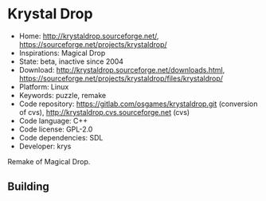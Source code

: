 # Krystal Drop

- Home: http://krystaldrop.sourceforge.net/, https://sourceforge.net/projects/krystaldrop/
- Inspirations: Magical Drop
- State: beta, inactive since 2004
- Download: http://krystaldrop.sourceforge.net/downloads.html, https://sourceforge.net/projects/krystaldrop/files/krystaldrop/
- Platform: Linux
- Keywords: puzzle, remake
- Code repository: https://gitlab.com/osgames/krystaldrop.git (conversion of cvs), http://krystaldrop.cvs.sourceforge.net (cvs)
- Code language: C++
- Code license: GPL-2.0
- Code dependencies: SDL
- Developer: krys

Remake of Magical Drop.

## Building
